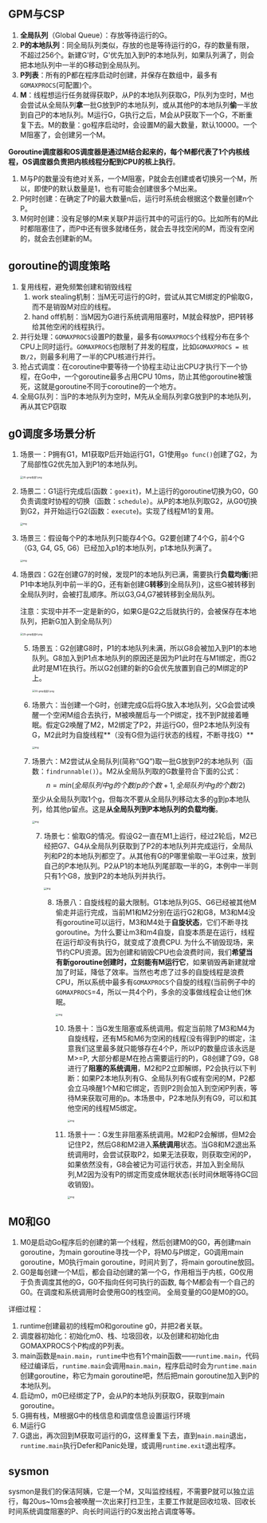 ## GPM与CSP

1. **全局队列**（Global Queue）：存放等待运行的G。
2. **P的本地队列**：同全局队列类似，存放的也是等待运行的G，存的数量有限，不超过256个。新建G'时，G'优先加入到P的本地队列，如果队列满了，则会把本地队列中一半的G移动到全局队列。
3. **P列表**：所有的P都在程序启动时创建，并保存在数组中，最多有`GOMAXPROCS`(可配置)个。
4. **M**：线程想运行任务就得获取P，从P的本地队列获取G，P队列为空时，M也会尝试从全局队列**拿**一批G放到P的本地队列，或从其他P的本地队列**偷**一半放到自己P的本地队列。M运行G，G执行之后，M会从P获取下一个G，不断重复下去。M的数量：go程序启动时，会设置M的最大数量，默认10000。一个M阻塞了，会创建另一个M。

**Goroutine调度器和OS调度器是通过M结合起来的，每个M都代表了1个内核线程，OS调度器负责把内核线程分配到CPU的核上执行**。

1. M与P的数量没有绝对关系，一个M阻塞，P就会去创建或者切换另一个M，所以，即使P的默认数量是1，也有可能会创建很多个M出来。
2. P何时创建：在确定了P的最大数量n后，运行时系统会根据这个数量创建n个P。
3. M何时创建：没有足够的M来关联P并运行其中的可运行的G。比如所有的M此时都阻塞住了，而P中还有很多就绪任务，就会去寻找空闲的M，而没有空闲的，就会去创建新的M。

## goroutine的调度策略

1. 复用线程，避免频繁创建和销毁线程
   1. work stealing机制：当M无可运行的G时，尝试从其它M绑定的P偷取G，而不是销毁M对应的线程。
   2. hand off机制：当M因为G进行系统调用阻塞时，M就会释放P，把P转移给其他空闲的线程执行。
2. 并行处理：`GOMAXPROCS`设置P的数量，最多有`GOMAXPROCS`个线程分布在多个CPU上同时运行。`GOMAXPROCS`也限制了并发的程度，比如`GOMAXPROCS = 核数/2`，则最多利用了一半的CPU核进行并行。
3. 抢占式调度：在coroutine中要等待一个协程主动让出CPU才执行下一个协程，在Go中，一个goroutine最多占用CPU 10ms，防止其他goroutine被饿死，这就是goroutine不同于coroutine的一个地方。
4. 全局G队列：当P的本地队列为空时，M先从全局队列拿G放到P的本地队列，再从其它P窃取

## g0调度多场景分析

1. 场景一：P拥有G1，M1获取P后开始运行G1，G1使用`go func()`创建了G2，为了局部性G2优先加入到P1的本地队列。

   <img src="./assets/gmp/1650776522560-a33b69e2-2842-4132-8cbe-f2bad017bc7e.png" alt="26-gmp场景1.png" style="zoom:33%;" />

2. 场景二：G1运行完成后(函数：`goexit`)，M上运行的goroutine切换为G0，G0负责调度时协程的切换（函数：`schedule`）。从P的本地队列取G2，从G0切换到G2，并开始运行G2(函数：`execute`)。实现了线程M1的复用。

   <img src="./assets/gmp/1650776536644-c6fba007-d952-4a22-8939-ca1a898a5c3c.png" alt="img" style="zoom:33%;" />

3. 场景三：假设每个P的本地队列只能存4个G。G2要创建了4个G，前4个G（G3, G4, G5, G6）已经加入p1的本地队列，p1本地队列满了。

   <img src="/Users/yanghsl/Desktop/share/assets/gmp/1650776549767-57ceac17-5504-46ac-af56-0dba59359e8b.png" alt="img" style="zoom:33%;" />

4. 场景四：G2在创建G7的时候，发现P1的本地队列已满，需要执行**负载均衡**(把P1中本地队列中前一半的G，还有新创建G**转移**到全局队列)，这些G被转移到全局队列时，会被打乱顺序。所以G3,G4,G7被转移到全局队列。

   注意：实现中并不一定是新的G，如果G是G2之后就执行的，会被保存在本地队列，把新G加入到全局队列）

   <img src="./assets/gmp/1650776570176-d9d5abd4-3a48-461c-a43c-6ef504c4038f.png" alt="29-gmp场景4.png" style="zoom:33%;" />

   5. 场景五：G2创建G8时，P1的本地队列未满，所以G8会被加入到P1的本地队列。G8加入到P1点本地队列的原因还是因为P1此时在与M1绑定，而G2此时是M1在执行。所以G2创建的新的G会优先放置到自己的M绑定的P上。

      <img src="./assets/gmp/1650776584395-dfb9c26b-b0a8-4c17-b46e-649302df87d5.png" alt="30-gmp场景5.png" style="zoom:33%;" />

   6. 场景六：当创建一个G时，创建完成G后将G放入本地队列，父G会尝试唤醒一个空闲M组合去执行，M被唤醒后与一个P绑定，找不到P就接着睡眠。假定G2唤醒了M2，M2绑定了P2，并运行G0，但P2本地队列没有G，M2此时为自旋线程**（没有G但为运行状态的线程，不断寻找G）**

      <img src="./assets/gmp/1650776600276-58bdcec4-00e6-4f24-89c8-e4f01fd1d9fb.png" alt="img" style="zoom:33%;" />

   7. 场景六：M2尝试从全局队列(简称“GQ”)取一批G放到P2的本地队列（函数：`findrunnable()`）。M2从全局队列取的G数量符合下面的公式：
      $$
      n =  min(全局队列中g的个数 / p的个数 +  1, 全局队列中g的个数 / 2 )
      $$
      至少从全局队列取1个g，但每次不要从全局队列移动太多的g到p本地队列，给其他p留点。这是**从全局队列到P本地队列的负载均衡**。

      <img src="./assets/gmp/1650776688586-9207de08-5203-403f-8857-42942e84dcb1.jpeg" alt="img" style="zoom:33%;" />

      7. 场景七：偷取G的情况。假设G2一直在M1上运行，经过2轮后，M2已经把G7、G4从全局队列获取到了P2的本地队列并完成运行，全局队列和P2的本地队列都空了。从其他有G的P哪里偷取一半G过来，放到自己的P本地队列。P2从P1的本地队列尾部取一半的G，本例中一半则只有1个G8，放到P2的本地队列并执行。

         <img src="./assets/gmp/1650777780659-cef000df-3d46-4fd5-b0ed-3dc466bf1cd2-20220608211930573.png" alt="img" style="zoom:33%;" />

         8. 场景八：自旋线程的最大限制。G1本地队列G5、G6已经被其他M偷走并运行完成，当前M1和M2分别在运行G2和G8，M3和M4没有goroutine可以运行，M3和M4处于**自旋状态**，它们不断寻找goroutine。为什么要让m3和m4自旋，自旋本质是在运行，线程在运行却没有执行G，就变成了浪费CPU.  为什么不销毁现场，来节约CPU资源。因为创建和销毁CPU也会浪费时间，我们**希望当有新goroutine创建时，立刻能有M运行它**，如果销毁再新建就增加了时延，降低了效率。当然也考虑了过多的自旋线程是浪费CPU，所以系统中最多有`GOMAXPROCS`个自旋的线程(当前例子中的`GOMAXPROCS`=4，所以一共4个P)，多余的没事做线程会让他们休眠。

            <img src="./assets/gmp/1650777794441-a7ed7fc2-e495-4022-a3b6-581930e5acd0.png" alt="img" style="zoom:33%;" />

            10. 场景十：当G发生阻塞或系统调用。假定当前除了M3和M4为自旋线程，还有M5和M6为空闲的线程(没有得到P的绑定，注意我们这里最多就只能够存在4个P，所以P的数量应该永远是M>=P, 大部分都是M在抢占需要运行的P)，G8创建了G9，G8进行了**阻塞的系统调用**，M2和P2立即解绑，P2会执行以下判断：如果P2本地队列有G、全局队列有G或有空闲的M，P2都会立马唤醒1个M和它绑定，否则P2则会加入到空闲P列表，等待M来获取可用的p。本场景中，P2本地队列有G9，可以和其他空闲的线程M5绑定。

                <img src="./assets/gmp/1650777810926-ca4030f3-f29a-4211-8722-677b229be440.png" alt="img" style="zoom:33%;" />

            11. 场景十一：G发生非阻塞系统调用。M2和P2会解绑，但M2会记住P2，然后G8和M2进入**系统调用**状态。当G8和M2退出系统调用时，会尝试获取P2，如果无法获取，则获取空闲的P，如果依然没有，G8会被记为可运行状态，并加入到全局队列,M2因为没有P的绑定而变成休眠状态(长时间休眠等待GC回收销毁)。

                <img src="./assets/gmp/1650777823944-25f0ea1a-3431-457e-b4cf-342654a953b6.png" alt="img" style="zoom:33%;" />

   

## M0和G0

1. M0是启动Go程序后的创建的第一个线程，然后创建M0的G0，再创建main goroutine，为main goroutine寻找一个P，将M0与P绑定，G0调用main goroutine，M0执行main goroutine，时间片到了，将main goroutine放回。
2. G0是每创建一个M后，都会自动创建的第一个G，作用相当于内核，G0仅用于负责调度其他的G，G0不指向任何可执行的函数, 每个M都会有一个自己的G0。在调度和系统调用时会使用G0的栈空间。 全局变量的G0是M0的G0。

详细过程：

1. runtime创建最初的线程m0和goroutine g0，并把2者关联。
2. 调度器初始化：初始化m0、栈、垃圾回收，以及创建和初始化由GOMAXPROCS个P构成的P列表。
3. main函数是`main.main`，`runtime`中也有1个main函数——`runtime.main`，代码经过编译后，`runtime.main`会调用`main.main`，程序启动时会为`runtime.main`创建goroutine，称它为main goroutine吧，然后把main goroutine加入到P的本地队列。
4. 启动m0，m0已经绑定了P，会从P的本地队列获取G，获取到main goroutine。
5. G拥有栈，M根据G中的栈信息和调度信息设置运行环境
6. M运行G
7. G退出，再次回到M获取可运行的G，这样重复下去，直到`main.main`退出，`runtime.main`执行Defer和Panic处理，或调用`runtime.exit`退出程序。

## sysmon

sysmon是我们的保洁阿姨，它是一个M，又叫监控线程，不需要P就可以独立运行，每20us~10ms会被唤醒一次出来打扫卫生，主要工作就是回收垃圾、回收长时间系统调度阻塞的P、向长时间运行的G发出抢占调度等等。